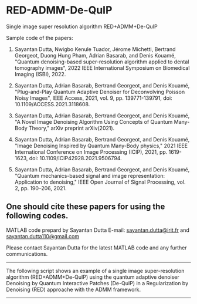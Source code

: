 # RED-ADMM-De-QuIP
Single image super resolution algorithm RED+ADMM+De-QuIP


Sample code of the papers:

1)	Sayantan Dutta, Nwigbo Kenule Tuador, Jérome Michetti, Bertrand Georgeot,
	Duong Hung Pham, Adrian Basarab, and Denis Kouamé, "Quantum denoising-based
	super-resolution algorithm applied to dental tomography images", 2022 IEEE 
	International Symposium on Biomedical Imaging (ISBI), 2022.

2)	Sayantan Dutta, Adrian Basarab, Bertrand Georgeot, and Denis Kouamé,
	"Plug-and-Play Quantum Adaptive Denoiser for Deconvolving Poisson Noisy Images",
	IEEE Access, 2021, vol. 9, pp. 139771-139791, doi: 10.1109/ACCESS.2021.3118608.

3)	Sayantan Dutta, Adrian Basarab, Bertrand Georgeot, and Denis Kouamé,
	"A Novel Image Denoising Algorithm Using Concepts of Quantum Many-Body Theory,"
	arXiv preprint arXiv(2021).

4)	Sayantan Dutta, Adrian Basarab, Bertrand Georgeot, and Denis Kouamé,
	"Image Denoising Inspired by Quantum Many-Body physics,"
	2021 IEEE International Conference on Image Processing (ICIP), 2021,
	pp. 1619-1623, doi: 10.1109/ICIP42928.2021.9506794.

5)	Sayantan Dutta, Adrian Basarab, Bertrand Georgeot, and Denis Kouamé,
	"Quantum mechanics-based signal and image representation: Application to denoising,"
	IEEE Open Journal of Signal Processing, vol. 2, pp. 190–206, 2021.

One should cite these papers for using the following codes.
---------------------------------------------------------------------------------------------

MATLAB code prepard by Sayantan Dutta
E-mail: sayantan.dutta@irit.fr and sayantan.dutta110@gmail.com

Please contact Sayantan Dutta for the latest MATLAB code and any further communications.

---------------------------------------------------------------------------------------------
The following script shows an example of a single image super-resolution algorithm
(RED+ADMM+De-QuIP) using the quantum adaptive denoiser Denoising by Quantum Interactive
Patches (De-QuIP) in a Regularization by Denoising (RED) approache with the ADMM framework.

---------------------------------------------------------------------------------------------

